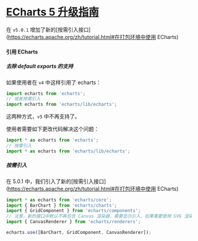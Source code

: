 # [ECharts 5 升级指南](https://echarts.apache.org/zh/tutorial.html#ECharts%205%20%E5%8D%87%E7%BA%A7%E6%8C%87%E5%8D%97)

在 `v5.0.1` 增加了新的[按需引入接口](https://echarts.apache.org/zh/tutorial.html#在打包环境中使用 ECharts)

#### 引用 ECharts

##### 去除 default exports 的支持

如果使用者在 `v4` 中这样引用了 echarts：

```ts
import echarts from 'echarts';
// 或者按需引入
import echarts from 'echarts/lib/echarts';
```

这两种方式，`v5` 中不再支持了。

使用者需要如下更改代码解决这个问题：

```ts
import * as echarts from 'echarts';
// 按需引入
import * as echarts from 'echarts/lib/echarts';
```

##### 按需引入

在 5.0.1 中，我们引入了新的[按需引入接口](https://echarts.apache.org/zh/tutorial.html#在打包环境中使用 ECharts)

```ts
import * as echarts from 'echarts/core';
import { BarChart } from 'echarts/charts';
import { GridComponent } from 'echarts/components';
// 注意，新的接口中默认不再包含 Canvas 渲染器，需要显示引入，如果需要使用 SVG 渲染模式则使用 SVGRenderer
import { CanvasRenderer } from 'echarts/renderers';

echarts.use([BarChart, GridComponent, CanvasRenderer]);
```
